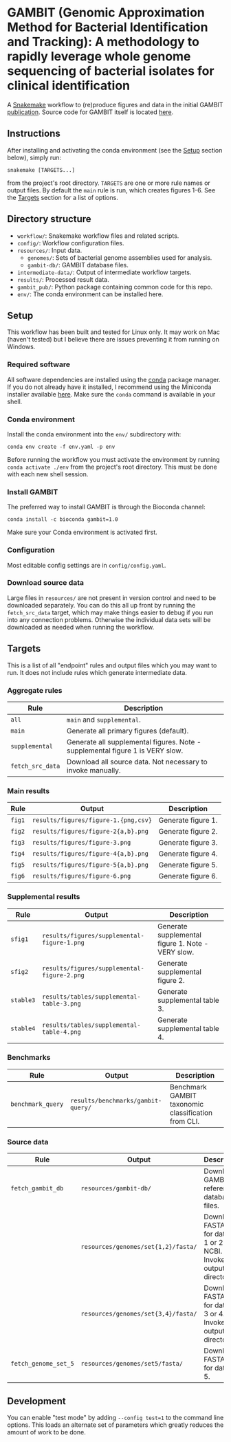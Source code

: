 # GAMBIT (Genomic Approximation Method for Bacterial Identification and Tracking): A methodology to rapidly leverage whole genome sequencing of bacterial isolates for clinical identification

A [Snakemake](https://snakemake.github.io/) workflow to (re)produce figures and data in the initial
GAMBIT [publication](https://doi.org/10.1101/2022.06.14.496173). Source code for GAMBIT itself is
located [here](https://github.com/jlumpe/gambit/).


## Instructions

After  installing and activating the conda environment (see the [Setup](#setup) section below),
simply run:

```
snakemake [TARGETS...]
```

from the project's root directory. `TARGETS` are one or more rule names or output files. By default
the `main` rule is run, which creates figures 1-6. See the [Targets](#targets) section for a list
of options.


## Directory structure

* `workflow/`: Snakemake workflow files and related scripts.
* `config/`: Workflow configuration files.
* `resources/`: Input data.
  * `genomes/`: Sets of bacterial genome assemblies used for analysis.
  * `gambit-db/`: GAMBIT database files.
* `intermediate-data/`: Output of intermediate workflow targets.
* `results/`: Processed result data.
* `gambit_pub/`: Python package containing common code for this repo.
* `env/`: The conda environment can be installed here.


## Setup

This workflow has been built and tested for Linux only. It may work on Mac (haven't tested) but I
believe there are issues preventing it from running on Windows.

### Required software

All software dependencies are installed using the [conda](https://docs.conda.io) package manager.
If you do not already have it installed, I recommend using the Miniconda installer available
[here](https://docs.conda.io/en/latest/miniconda.html). Make sure the `conda` command is available
in your shell.

### Conda environment

Install the conda environment into the `env/` subdirectory with:

```
conda env create -f env.yaml -p env
```

Before running the workflow you must activate the environment by running `conda activate ./env`
from the project's root directory. This must be done with each new shell session.

### Install GAMBIT

The preferred way to install GAMBIT is through the Bioconda channel:

```
conda install -c bioconda gambit=1.0
```

Make sure your Conda environment is activated first.

### Configuration ###

Most editable config settings are in `config/config.yaml`.

### Download source data

Large files in `resources/` are not present in version control and need to be downloaded separately.
You can do this all up front by running the `fetch_src_data` target, which may make things easier to
debug if you run into any connection problems. Otherwise the individual data sets will be
downloaded as needed when running the workflow.


## Targets

This is a list of all "endpoint" rules and output files which you may want to run.
It does not include rules which generate intermediate data.

### Aggregate rules

| Rule             | Description                                                                   |
|------------------|-------------------------------------------------------------------------------|
| `all`            | `main` and `supplemental`.                                                    |
| `main`           | Generate all primary figures (default).                                       |
| `supplemental`   | Generate all supplemental figures. Note - supplemental figure 1 is VERY slow. |
| `fetch_src_data` | Download all source data. Not necessary to invoke manually.                   |

### Main results

| Rule       | Output                               | Description         |
|------------|--------------------------------------|---------------------|
| `fig1` | `results/figures/figure-1.{png,csv}` | Generate figure 1.  |
| `fig2` | `results/figures/figure-2{a,b}.png`  | Generate figure 2.  |
| `fig3` | `results/figures/figure-3.png`       | Generate figure 3.  |
| `fig4` | `results/figures/figure-4{a,b}.png`  | Generate figure 4.  |
| `fig5` | `results/figures/figure-5{a,b}.png`  | Generate figure 5.  |
| `fig6` | `results/figures/figure-6.png`       | Generate figure 6.  |

### Supplemental results

| Rule      | Output                                      | Description                                       |
|-----------|---------------------------------------------|---------------------------------------------------|
| `sfig1`   | `results/figures/supplemental-figure-1.png` | Generate supplemental figure 1. Note - VERY slow. |
| `sfig2`   | `results/figures/supplemental-figure-2.png` | Generate supplemental figure 2.                   |
| `stable3` | `results/tables/supplemental-table-3.png`   | Generate supplemental table 3.                    |
| `stable4` | `results/tables/supplemental-table-4.png`   | Generate supplemental table 4.                    |

### Benchmarks

| Rule              | Output                             | Description                                         |
|-------------------|------------------------------------|-----------------------------------------------------|
| `benchmark_query` | `results/benchmarks/gambit-query/` | Benchmark GAMBIT taxonomic classification from CLI. |

### Source data

| Rule                 | Output                              | Description                                                                     |
|----------------------|-------------------------------------|---------------------------------------------------------------------------------|
| `fetch_gambit_db`    | `resources/gambit-db/`              | Download GAMBIT reference database files.                                       |
|                      | `resources/genomes/set{1,2}/fasta/` | Download FASTA files for data set 1 or 2 from NCBI. Invoke by output directory. |
|                      | `resources/genomes/set{3,4}/fasta/` | Download FASTA files for data set 3 or 4. Invoke by output directory.           |
| `fetch_genome_set_5` | `resources/genomes/set5/fasta/`     | Download FASTA files for data set 5.                                            |


## Development

You can enable "test mode" by adding `--config test=1` to the command line options. This loads
an alternate set of parameters which greatly reduces the amount of work to be done.
